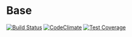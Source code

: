 # Base
[![Build Status](https://travis-ci.org/matDobek/geoMMO_server.svg?branch=master)](https://travis-ci.org/matDobek/geoMMO_server) [![CodeClimate](https://codeclimate.com/github/matDobek/geoMMO_server/badges/gpa.svg)](https://codeclimate.com/github/matDobek/geoMMO_server) [![Test Coverage](https://codeclimate.com/github/matDobek/geoMMO_server/badges/coverage.svg)](https://codeclimate.com/github/matDobek/geoMMO_server)
